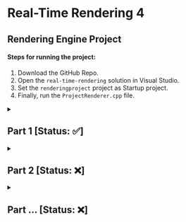 # Real-Time Rendering 4

## Rendering Engine Project

#### Steps for running the project:
   1. Download the GitHub Repo.
   2. Open the `real-time-rendering` solution in Visual Studio.
   3. Set the `renderingproject` project as Startup project.
   4. Finally, run the `ProjectRenderer.cpp` file.

<details>
  <summary><h2>Part 1 [Status: ✅]</h2></summary>
  
  <hr/>
  
  ### Goal
  ✔️ The goal of this part of the project was to refactor the code in such ways so that we can encapsulate the data and its functionality, i.e. Separate/break-down the functionality of a GameObject and a Shader (ShaderTechnique).
    
  <hr/>
  
  ### UML Diagram: Showing Relationship between GameObject class & ShaderTechnique class
  ![UML Diagram: Showing Relationship between GameObject class & ShaderTechnique class](https://user-images.githubusercontent.com/34424878/218233715-c4c1ceb1-90b4-4640-a164-d878f9ceac1d.png)
    
  > As we can see in the UML diagram above, there is a relationship that exists between a GameObject and a ShaderTechnique. This relationship can be described as <i>has-a</i> relationship between the two classes. In basic terms, this means that a single game object has a single shader attached to it.
  
  #### Code Implementation
  ```cpp
  // This class (GameObject) inherits members and functions of ShaderTechnique class as private members and functions
  class GameObject : private ShaderTechnique
  ```
     
  <hr/>
  
  ### Results 
  
  - #### Before
  
  | <p><img src="https://user-images.githubusercontent.com/34424878/218224866-a321e4ff-0c1e-4f6a-8bab-207495e6703e.png"/></p>  | <ul><li>In this the scene, one shader is applied to every object that is being rendered.</li><li>No classes, everything is in one (.cpp) file.</li><li>The path of the shader files are hard coded, so cannot be changed for different objects.</li></ul>   |
  |:-:|:--|

  
  
  
  - #### After
  
  | <p><img src="https://user-images.githubusercontent.com/34424878/218225202-c0adc299-055d-452e-a1d0-7b9c538325e7.png"/></p>  | <ul><li>Multiple objects are being rendered with each of them having their own shader.</li><li>In this part of project, the different functionalities are divided into their own separate classes.<ul><li>GameObject</li><li>ShaderTechnique.</li></ul></li><li>`buildShader(vertexShaderPath, fragmentShaderPath)` function has 2 paramters for allwong users to enter file paths of the (vertex & fragment) shaders to be used for an object.</li></ul>  |
  |:-:|:--|
  

  
<hr/>


</details>

  
<details>
 <summary><h2>Part 2 [Status: ❌]</h2></summary>
</details>

<details>
 <summary><h2>Part ... [Status: ❌]</h2></summary>
</details>
 
